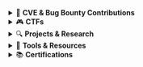 <details>
  <summary>🐞 <strong>CVE & Bug Bounty Contributions</strong></summary>
<kbd> <br> <a href="https://cve.mitre.org/cgi-bin/cvename.cgi?name=2024-50807">CVE-2024-50807</a> <br> </kbd>
<kbd> <br> <a href="https://www.cve.org/CVERecord?id=CVE-2025-49069">CVE-2025-49069 WP plugin</a> <br> </kbd>

- [CVEs PoC](https://github.com/SecShiv/CVE)
- [WP Researcher Profile](https://patchstack.com/database/researcher/b9d15013-ffbc-488a-8b68-799329fd8932)
- Self-Hosted Governments/Municipalities, CMS

</details>

<details>
  <summary>🎮 <strong>CTFs</strong></summary>

- Portswigger Labs (70%)  
- [HackTheBox](https://app.hackthebox.com/profile/1883023), [HackTheBox CTFs](https://ctf.hackthebox.com/user/profile/340538), [HackTheBox CTFs 2](https://ctf.hackthebox.com/user/profile/543340)  
- [TryHackMe](https://tryhackme.com/p/HackShiv)  
- [RootMe](https://www.root-me.org/HackShiv?lang=en#1fd907f1a92ab32cb510f5b331f03d30)
- [Bl4ckh4ck5's XSS CTFs 😉:](https://ctfs.hackoclipse.com/) Completed CTFs 4, 5, 8, 10, 11, 12
  - https://x.com/bl4ckh4ck5/

</details>

<details>
  <summary>🔍 <strong>Projects & Research</strong></summary>

- [Unexpected but dangerous File Upload Vector: Multipart Boundary Parameter](https://github.com/SecShiv/Projects-and-Research/blob/main/File%20Upload%3A%20Boundary%20Parameter%20Removal.md)  
- [Android Setup](https://github.com/SecShiv/Projects-and-Research/blob/main/Android%20-%20All-In-One%20Solution.pdf)

</details>

<details>
  <summary>🧰 <strong>Tools & Resources</strong></summary>

- [Dorking](https://github.com/SecShiv/OneDorkForAll)  
- [Common Auth Bypass Headers Tooling](https://github.com/SecShiv/40XHeaderBypasser)
- [ffuf outputter](https://github.com/SecShiv/ffuf-outputter), [And More..](https://github.com/SecShiv?tab=repositories)  

</details>

<details>
  <summary>📚 <strong>Certifications</strong></summary>

- CNSP - Network Security: SecOps Group 
- [CompTIA: Pentest+, Net+, A+, etc.](https://www.credly.com/users/shivam-khanna.f03465d1) 
- [Notes](https://github.com/SecShiv/Cert-Notes) 

</details>
